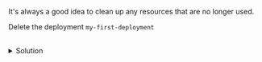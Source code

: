 It's always a good idea to clean up any resources that are no longer used.

Delete the deployment `my-first-deployment`


<br>
<details><summary>Solution</summary>
<br>
```plain
k delete deployment my-first-deployment
```{{exec}}
</details>
